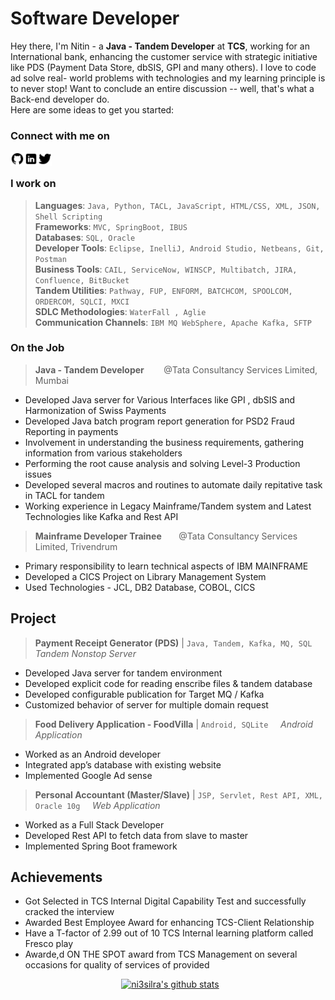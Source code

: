 # Software Developer
Hey there, I'm Nitin - a **Java - Tandem Developer** at **TCS**, working for an International bank, enhancing the customer service with strategic initiative like PDS (Payment Data Store, dbSIS, GPI and many others). I love to code ad solve real- world problems with technologies and my learning principle is to never stop! Want to conclude an entire discussion -- well, that's what a Back-end developer do.<br>
Here are some ideas to get you started:

### Connect with me on
[<img align="left" alt="ni3silra | Github" width="22px" src="https://github.com/ni3silra/ni3silra/blob/main/icons8-github-48.png" />][Github]
[<img align="left" alt="ni3silra | LinkedIn" width="22px" src="https://github.com/ni3silra/ni3silra/blob/main/icons8-linkedin-48.png" />][Linkedin]
[<img align="left" alt="ni3silra | Twitter" width="22px" src="https://github.com/ni3silra/ni3silra/blob/main/icons8-twitter-48.png" />][Twitter] 
<br>

### I work on
> **Languages**: `Java, Python, TACL, JavaScript, HTML/CSS, XML, JSON, Shell Scripting` \
> **Frameworks**: `MVC, SpringBoot, IBUS` \
> **Databases**: `SQL, Oracle` \
> **Developer Tools**: `Eclipse, InelliJ, Android Studio, Netbeans, Git, Postman` \
> **Business Tools**: `CAIL, ServiceNow, WINSCP, Multibatch, JIRA, Confluence, BitBucket` \
> **Tandem Utilities**: `Pathway, FUP, ENFORM, BATCHCOM, SPOOLCOM, ORDERCOM, SQLCI, MXCI` \
> **SDLC Methodologies**: `WaterFall , Aglie` \
> **Communication Channels**: `IBM MQ WebSphere, Apache Kafka, SFTP`

### On the Job
> **Java - Tandem Developer**  &nbsp; &nbsp;&nbsp;&nbsp;&nbsp; @Tata Consultancy Services Limited, Mumbai 
* Developed Java server for Various Interfaces like GPI , dbSIS and Harmonization of Swiss Payments 
*  Developed Java batch program report generation for PSD2 Fraud Reporting in payments 
* Involvement in understanding the business requirements, gathering information from various stakeholders 
*  Performing the root cause analysis and solving Level-3 Production issues 
* Developed several macros and routines to automate daily repitative task in TACL for tandem 
* Working experience in Legacy Mainframe/Tandem system and Latest Technologies like Kafka and Rest API 

> **Mainframe Developer Trainee**  &nbsp; &nbsp;&nbsp;&nbsp;&nbsp;@Tata Consultancy Services Limited, Trivendrum
* Primary responsibility to learn technical aspects of IBM MAINFRAME 
* Developed a CICS Project on Library Management System 
* Used Technologies - JCL, DB2 Database, COBOL, CICS 

## Project
>**Payment Receipt Generator (PDS)** | `Java, Tandem, Kafka, MQ, SQL`    &nbsp;&nbsp;&nbsp; *Tandem Nonstop Server*
* Developed Java server for tandem environment
* Developed explicit code for reading enscribe files & tandem database
* Developed configurable publication for Target MQ / Kafka
* Customized behavior of server for multiple domain request

>**Food Delivery Application - FoodVilla**  | `Android, SQLite`   &nbsp;&nbsp;&nbsp;  *Android Application*
* Worked as an Android developer
* Integrated app’s database with existing website
* Implemented Google Ad sense

>**Personal Accountant (Master/Slave)** | `JSP, Servlet, Rest API, XML, Oracle 10g` &nbsp;&nbsp;&nbsp; *Web Application*
* Worked as a Full Stack Developer
* Developed Rest API to fetch data from slave to master
* Implemented Spring Boot framework

## Achievements
* Got Selected in TCS Internal Digital Capability Test and successfully cracked the interview
* Awarded Best Employee Award for enhancing TCS-Client Relationship
* Have a T-factor of 2.99 out of 10 TCS Internal learning platform called Fresco play
* Awarde,d ON THE SPOT award from TCS Management on several occasions for quality of services of provided

&nbsp; &nbsp; &nbsp; &nbsp; &nbsp; &nbsp; &nbsp; &nbsp; &nbsp; &nbsp; &nbsp; &nbsp; &nbsp; &nbsp; &nbsp; &nbsp;&nbsp; &nbsp; &nbsp; &nbsp; &nbsp; &nbsp; &nbsp; [![ni3silra's github stats](https://github-readme-stats.vercel.app/api?username=ni3silra&hide=prs,issues,contribs&show_icons=true&theme=dracula)](https://github.com/ni3silra)

[Github]: https://github.com/ni3silra?tab=repositories
[Twitter]: https://twitter.com/ni3silra
[LinkedIn]: https://www.linkedin.com/in/ni3silra/
